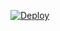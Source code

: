 [![Deploy](https://www.herokucdn.com/deploy/button.svg)](https://heroku.com/deploy?template=https://github.com/TheBabyxD/SaitamaRobot)



